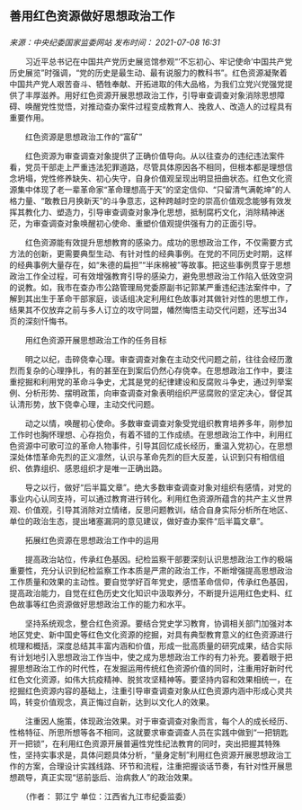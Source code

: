 ## 善用红色资源做好思想政治工作

### 

_来源：中央纪委国家监委网站_ _发布时间： 2021-07-08 16:31_

　　习近平总书记在中国共产党历史展览馆参观“‘不忘初心、牢记使命’中国共产党历史展览”时强调，“党的历史是最生动、最有说服力的教科书”。红色资源凝聚着中国共产党人艰苦奋斗、牺牲奉献、开拓进取的伟大品格，为我们立党兴党强党提供了丰厚滋养。用好红色资源开展思想政治工作，引导审查调查对象消除思想障碍、唤醒党性觉悟，对推动查办案件过程变成教育人、挽救人、改造人的过程具有重要作用。

　　红色资源是思想政治工作的“富矿”

　　红色资源为审查调查对象提供了正确价值导向。从以往查办的违纪违法案件看，党员干部走上严重违法犯罪道路，尽管具体原因各不相同，但根本都是理想信念坍塌，党性修养缺失、初心失守，自身价值观呈现出明显扭曲状态。红色文化资源集中体现了老一辈革命家“革命理想高于天”的坚定信仰、“只留清气满乾坤”的人格力量、“敢教日月换新天”的斗争意志，这种跨越时空的崇高价值观念能够有效发挥其教化力、塑造力，引导审查调查对象净化思想，抵制腐朽文化，消除精神迷茫，为审查调查对象唤醒初心使命、重塑价值观提供强有力的正面引导。

　　红色资源能有效提升思想教育的感染力。成功的思想政治工作，不仅需要方式方法的创新，更需要典型生动、有针对性的经典事例。在党的不同历史时期，这样的经典事例大量存在，如“朱德的扁担”“半床棉被”等故事。把这些事例贯穿于思想政治工作全过程，可有效增强教育引导的感染力，避免思想政治工作陷入低效空洞的说教。如，我市在查办市公路管理局党委原副书记郭某严重违纪违法案件中，了解到其出生于革命干部家庭，谈话组决定利用红色故事对其做针对性的思想工作，结果其不仅放弃之前与多人订立的攻守同盟，幡然悔悟主动交代问题，还写出34页的深刻忏悔书。

　　用红色资源开展思想政治工作的任务目标

　　明之以纪，击碎侥幸心理。审查调查对象在主动交代问题之前，往往会经历激烈而复杂的心理挣扎，有的甚至在到案后仍然心存侥幸。在思想政治工作中，要注重挖掘和利用党的革命斗争史，尤其是党的纪律建设和反腐败斗争史，通过列举案例、分析形势、摆明政策，向审查调查对象表明组织严惩腐败的坚定决心，督促其认清形势，放下侥幸心理，主动交代问题。

　　动之以情，唤醒初心使命。多数审查调查对象受党组织教育培养多年，刚参加工作时也胸怀理想、心存抱负，有着不错的工作成绩。在思想政治工作中，利用红色资源中可歌可泣的革命人物事件，引导其回忆成长经历，重温入党初心，在思想深处体悟革命先烈的正义凛然，认识与革命先烈的巨大反差，认识到只有相信组织、依靠组织、感恩组织才是唯一正确出路。

　　导之以行，做好“后半篇文章”。绝大多数审查调查对象对组织有感情，对党的事业内心认同支持，可以通过教育进行转化。利用红色资源所蕴含的共产主义世界观、价值观，引导其消除对立情绪，反思问题教训，结合自身实际分析所在地区、单位的政治生态，提出堵塞漏洞的意见建议，做好查办案件“后半篇文章”。

　　拓展红色资源在思想政治工作中的运用

　　提高政治站位，传承红色基因。纪检监察干部要深刻认识思想政治工作的极端重要性，充分认识到纪检监察工作本质是严肃的政治工作，不断增强提高思想政治工作质量和效果的主动性。要自觉学好百年党史，感悟革命信仰，传承红色基因，提高政治能力，自觉在红色历史文化知识中汲取养分，不断提升运用红色史料、红色故事等红色资源做好思想政治工作的能力和水平。

　　坚持系统观念，整合红色资源。要结合党史学习教育，协调相关部门加强对本地区党史、新中国史等红色文化资源的挖掘，对具有典型教育意义的红色资源进行梳理和概括，深度总结其丰富内涵和价值，形成一批高质量的研究成果，结合实际有计划地引入思想政治工作当中，使之成为思想政治工作的有力补充。要着眼于把握思想政治工作的时代性，在发掘运用传统红色资源价值的同时，注重用好新时代红色文化资源，如伟大抗疫精神、脱贫攻坚精神等。要坚持内容和效果相统一，在挖掘红色资源内容的基础上，注重引导审查调查对象从红色资源内涵中形成心灵共鸣，转变价值观念，真正悔过自新，达到以文化人的效果。

　　注重因人施策，体现政治效果。对于审查调查对象而言，每个人的成长经历、性格特征、所思所想等各不相同，这就要求审查调查人员在实践中做到“一把钥匙开一把锁”，在利用红色资源开展普遍性党性纪法教育的同时，突出把握其特殊性，坚持实事求是，具体问题具体分析，“量身定制”利用红色资源开展思想政治工作的方案，合理设计实践线路、环节和流程，注重把握谈话节奏，有针对性开展思想疏导，真正实现“惩前毖后、治病救人”的政治效果。

　　（作者： 郭江宁 单位：江西省九江市纪委监委）